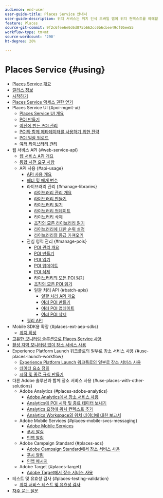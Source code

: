 ```yaml
---
audience: end-user
user-guide-title: Places Service 안내서
user-guide-description: 위치 서비스는 위치 인식 모바일 앱이 위치 컨텍스트를 이해할 수 있도록 해 주는 지리적 위치 서비스입니다.
feature: Places
source-git-commit: 9f2c6fee6e0d6d075b662cc0b6cbee49cf05ee55
workflow-type: tm+mt
source-wordcount: '290'
ht-degree: 20%

---
```



# Places Service {#using}

+ [Places Service 개요](home.md)
+ [릴리스 정보](release-notes.md)
+ [시작하기](getting-started.md)
+ [Places Service 액세스 권한 얻기](places-gain-access.md)
+ Places Service UI {#poi-mgmt-ui}
   + [Places Service UI 개요](poi-mgmt-ui/poi-mgmt-ui-overview.md)
   + [POI 만들기](poi-mgmt-ui/create-a-poi-ui.md)
   + [이전에 만든 POI 관리](poi-mgmt-ui/managing-pois-in-the-places-ui.md)
   + [POI와 함께 메타데이터를 사용하기 위한 전략](poi-mgmt-ui/metadata-with-pois.md)
   + [POI 일괄 업로드](poi-mgmt-ui/bulk-upload-pois.md)
   + [여러 라이브러리 관리](poi-mgmt-ui/manage-libraries-in-the-places-ui.md)
+ 웹 서비스 API {#web-service-api}
   + [웹 서비스 API 개요](web-service-api/places-web-services.md)
   + [통합 사전 요구 사항](web-service-api/adobe-i-o-integration.md)
   + API 사용 {#api-usage}
      + [API 사용 개요](web-service-api/api-usage/api-usage-overview.md)
      + [헤더 및 매개 변수](web-service-api/api-usage/headers-and-parameters.md)
      + 라이브러리 관리 {#manage-libraries}
         + [라이브러리 관리 개요](web-service-api/api-usage/manage-libraries/manage-libraries.md)
         + [라이브러리 만들기](web-service-api/api-usage/manage-libraries/create-a-library.md)
         + [라이브러리 읽기](web-service-api/api-usage/manage-libraries/read-a-library.md)
         + [라이브러리 업데이트](web-service-api/api-usage/manage-libraries/update-a-library.md)
         + [라이브러리 삭제](web-service-api/api-usage/manage-libraries/delete-a-library.md)
         + [조직의 모든 라이브러리 읽기](web-service-api/api-usage/manage-libraries/read-all-libraries-in-your-organization.md)
         + [라이브러리에 대한 순위 설정](web-service-api/api-usage/manage-libraries/set-a-ran-on-your-libraries.md)
         + [라이브러리의 등급 가져오기](web-service-api/api-usage/manage-libraries/get-a-librarys-rank.md)
      + 관심 영역 관리 {#manage-pois}
         + [POI 관리 개요](web-service-api/api-usage/manage-pois/manage-pois.md)
         + [POI 만들기](web-service-api/api-usage/manage-pois/create-a-poi.md)
         + [POI 읽기](web-service-api/api-usage/manage-pois/read-a-poi.md)
         + [POI 업데이트](web-service-api/api-usage/manage-pois/update-a-poi.md)
         + [POI 삭제](web-service-api/api-usage/manage-pois/delete-a-poi.md)
         + [라이브러리의 모든 POI 읽기](web-service-api/api-usage/manage-pois/read-all-pois-in-a-library.md)
         + [조직의 모든 POI 읽기](web-service-api/api-usage/manage-pois/read-all-pois-in-your-organization.md)
         + 일괄 처리 API {#batch-apis}
            + [일괄 처리 API 개요](web-service-api/api-usage/manage-pois/batch-apis/batch-apis.md)
            + [여러 POI 만들기](web-service-api/api-usage/manage-pois/batch-apis/create-multiple-pois.md)
            + [여러 POI 업데이트](web-service-api/api-usage/manage-pois/batch-apis/update-multiple-pois.md)
            + [여러 POI 삭제](web-service-api/api-usage/manage-pois/batch-apis/delete-multiple-pois.md)
      + [쿼리 API](web-service-api/api-usage/query-apis.md)
+ Mobile SDK용 확장 {#places-ext-aep-sdks}
   + [위치 확장](places-ext-aep-sdks/places-extension/places-extension.md)
+ [고유한 모니터링 솔루션으로 Places Service 사용](using-your-own-monitor.md)
+ [활성 지역 모니터링 없이 장소 서비스 사용](use-places-without-active-monitoring.md)
+ Experience Platform Launch 워크플로의 일부로 장소 서비스 사용 {#use-places-launch-workflow}
   + [Experience Platform Launch 워크플로의 일부로 장소 서비스 사용](use-places-launch-workflow/places-launch-workflow.md)
   + [데이터 요소 정의](use-places-launch-workflow/define-data-elements.md)
   + [시작 및 종료 규칙 만들기](use-places-launch-workflow/create-rule-places-property.md)
+ 다른 Adobe 솔루션과 함께 장소 서비스 사용 {#use-places-with-other-solutions}
   + Adobe Analytics {#places-adobe-analytics}
      + [Adobe Analytics에서 장소 서비스 사용](use-places-with-other-solutions/places-adobe-analytics/use-places-analytics-overview.md)
      + [Analytics에 POI 시작 및 종료 데이터 보내기](use-places-with-other-solutions/places-adobe-analytics/use-places-adobe-analytics.md)
      + [Analytics 요청에 위치 컨텍스트 추가](use-places-with-other-solutions/places-adobe-analytics/run-reports-aa-places-data.md)
      + [Analytics Workspace의 위치 데이터에 대한 보고서](use-places-with-other-solutions/places-adobe-analytics/places-in-workspace.md)
   + Adobe Mobile Services {#places-mobile-svcs-messaging}
      + [Adobe Mobile Services](use-places-with-other-solutions/places-mobile-svcs-for-messaging/use-places-mobie-svcs-messaging.md)
      + [푸시 알림](use-places-with-other-solutions/places-mobile-svcs-for-messaging/mobile-svcs-messaging-push.md)
      + [인앱 알림](use-places-with-other-solutions/places-mobile-svcs-for-messaging/mobile-svcs-messaging-inapp.md)
   + Adobe Campaign Standard {#places-acs}
      + [Adobe Campaign Standard에서 장소 서비스 사용](use-places-with-other-solutions/places-acs/places-acs-overview.md)
      + [푸시 알림](use-places-with-other-solutions/places-acs/places-acs-push-notifications.md)
      + [인앱 메시지](use-places-with-other-solutions/places-acs/places-acs-in-app-messages.md)
   + Adobe Target {#places-target}
      + [Adobe Target에서 장소 서비스 사용](use-places-with-other-solutions/places-target/places-target.md)
+ 테스트 및 유효성 검사 {#places-testing-validation}
   + [위치 서비스 테스트 및 유효성 검사](places-testing-validation/test-validate-places.md)
+ [자주 묻는 질문](places-faqs.md)

